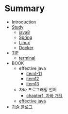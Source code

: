 # Summary

* [Introduction](README.md)
* [Study](study.md)
   * [java8](java8.md)
   * [Spring](spring.md)
   * [Linux](linux.md)
   * [Docker](docker.md)
* [TIP](tip.md)
   * [terminal](terminal.md)
* BOOK
	* effective java
		* [item1-11](book/effectivejava/item1~11.md)
		* [item12](book/effectivejava/item12.md)
		*  [item13](book/effectivejava/item13.md)
	* 자바 프로그래밍 언어
		* [chapter1. 자바 개요](jpl/chapter1.md)
    * [effective java](book/effectivejava.md)
* [기술 블로그](techblog.md)

<!--stackedit_data:
eyJoaXN0b3J5IjpbMTEzNzUyMDA4MCwyMTM0NDgzNjI0XX0=
-->